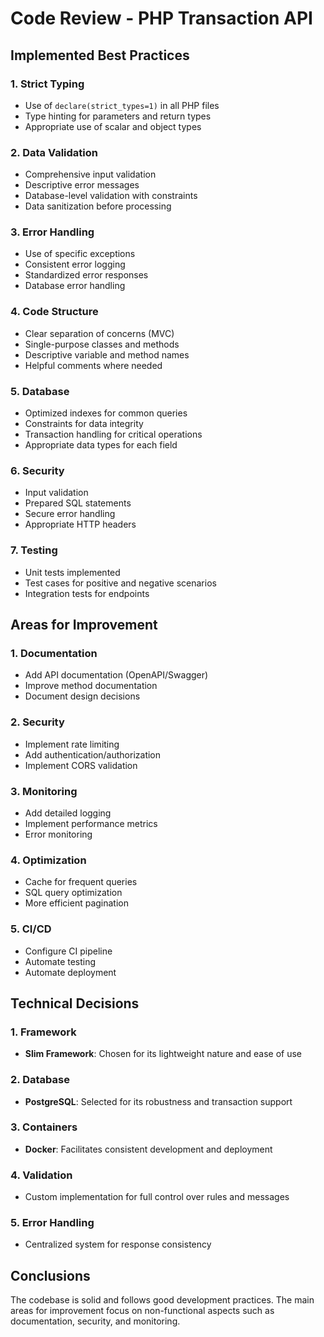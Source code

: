 # Code Review - PHP Transaction API

## Implemented Best Practices

### 1. Strict Typing
- Use of `declare(strict_types=1)` in all PHP files
- Type hinting for parameters and return types
- Appropriate use of scalar and object types

### 2. Data Validation
- Comprehensive input validation
- Descriptive error messages
- Database-level validation with constraints
- Data sanitization before processing

### 3. Error Handling
- Use of specific exceptions
- Consistent error logging
- Standardized error responses
- Database error handling

### 4. Code Structure
- Clear separation of concerns (MVC)
- Single-purpose classes and methods
- Descriptive variable and method names
- Helpful comments where needed

### 5. Database
- Optimized indexes for common queries
- Constraints for data integrity
- Transaction handling for critical operations
- Appropriate data types for each field

### 6. Security
- Input validation
- Prepared SQL statements
- Secure error handling
- Appropriate HTTP headers

### 7. Testing
- Unit tests implemented
- Test cases for positive and negative scenarios
- Integration tests for endpoints

## Areas for Improvement

### 1. Documentation
- Add API documentation (OpenAPI/Swagger)
- Improve method documentation
- Document design decisions

### 2. Security
- Implement rate limiting
- Add authentication/authorization
- Implement CORS validation

### 3. Monitoring
- Add detailed logging
- Implement performance metrics
- Error monitoring

### 4. Optimization
- Cache for frequent queries
- SQL query optimization
- More efficient pagination

### 5. CI/CD
- Configure CI pipeline
- Automate testing
- Automate deployment

## Technical Decisions

### 1. Framework
- **Slim Framework**: Chosen for its lightweight nature and ease of use

### 2. Database
- **PostgreSQL**: Selected for its robustness and transaction support

### 3. Containers
- **Docker**: Facilitates consistent development and deployment

### 4. Validation
- Custom implementation for full control over rules and messages

### 5. Error Handling
- Centralized system for response consistency

## Conclusions

The codebase is solid and follows good development practices. The main areas for improvement focus on non-functional aspects such as documentation, security, and monitoring.
